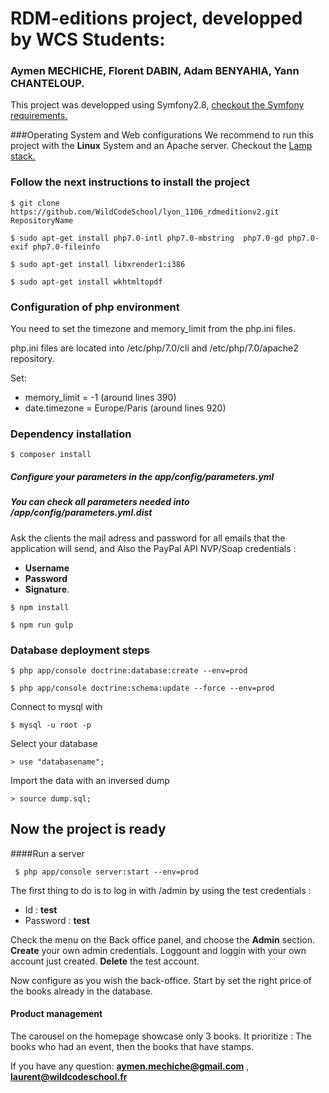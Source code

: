 # RDM-editions project, developped by WCS Students:
### Aymen MECHICHE, Florent DABIN, Adam BENYAHIA, Yann CHANTELOUP.

This project was developped using Symfony2.8, [checkout the Symfony requirements.](http://symfony.com/doc/current/reference/requirements.html)

###Operating System and Web configurations
We recommend to run this project with the **Linux** System and an Apache server. Checkout the [Lamp stack.](https://doc.ubuntu-fr.org/lamp)
### Follow the next instructions to install the project
```
$ git clone https://github.com/WildCodeSchool/lyon_1106_rdmeditionv2.git RepositoryName
```
```
$ sudo apt-get install php7.0-intl php7.0-mbstring  php7.0-gd php7.0-exif php7.0-fileinfo
```

```
$ sudo apt-get install libxrender1:i386
```
```
$ sudo apt-get install wkhtmltopdf
```
### Configuration of php environment
You need to set the timezone and memory_limit from the php.ini files.

php.ini files are located into /etc/php/7.0/cli and /etc/php/7.0/apache2 repository.

Set:
- memory_limit = -1   (around lines 390)   
- date.timezone = Europe/Paris    (around lines 920)

### Dependency installation
        
```
$ composer install
```
##### Configure your parameters in the **app/config/parameters.yml**
##### You can check all parameters needed into **/app/config/parameters.yml.dist**
Ask the clients the mail adress and password for all emails that the application will send, and
Also the PayPal API NVP/Soap credentials :
 - **Username**
 - **Password**
 - **Signature**.
``` 
$ npm install
```
```
$ npm run gulp
```

### Database deployment steps
```
$ php app/console doctrine:database:create --env=prod
```
```
$ php app/console doctrine:schema:update --force --env=prod
```

Connect to mysql with 
``` 
$ mysql -u root -p 
```

Select your database
```
> use "databasename";
```
Import the data with an inversed dump
```
> source dump.sql;
```
## Now the project is ready
####Run a server
```
 $ php app/console server:start --env=prod
```
 The first thing to do is to log in with /admin by using the test credentials :
  - Id : **test**
  - Password : **test**
 
 Check the menu on the Back office panel, and choose the **Admin** section.
 **Create** your own admin credentials. Loggount and loggin with your own account just created.
 **Delete** the test account.
 
 Now configure as you wish the back-office.
 Start by set the right price of the books already in the database.
 
#### Product management

The carousel on the homepage showcase only 3 books.
It prioritize :
The books who had an event, then the books that have stamps.

If you have any question: 
**aymen.mechiche@gmail.com** , **laurent@wildcodeschool.fr**
